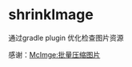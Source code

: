 # shrinkImage

通过gradle plugin 优化检查图片资源





感谢：[McImge:批量压缩图片](https://github.com/smallSohoSolo/McImage)
